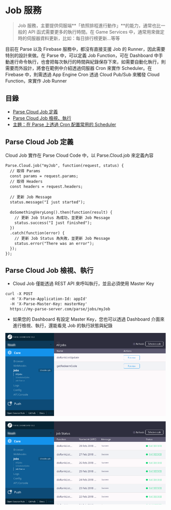 # Job 服務

> Job 服務，主要提供伺服端**「依照排程進行動作」**的能力，通常也比一般的 API 函式需要更多的執行時間。在 Game Services 中，通常用來做定時的伺服器資料更新，比如：每日排行榜更新...等等

目前在 Parse 以及 Firebase 服務中，都沒有直接支援 Job 的 Runner，因此需要特別的設計來做。在 Parse 中，可以定義 Job Function，可在 Dashboard 中手動進行命令執行，也會把每次執行的時間與紀錄保存下來，如需要自動化執行，則需要而外設計，將會在範例中介紹透過伺服器 Cron 來實作 Scheduler。在 Firebase 中，則需透過 App Engine Cron 透過 Cloud Pub/Sub 來觸發 Cloud Function，來實作 Job Runner

## 目錄

* [Parse Cloud Job 定義](./#parse-job)
* [Parse Cloud Job 檢視、執行](./#parse-job-dashboard)
* [主題：在 Parse 上透過 Cron 配置常用的 Scheduler](zai-parse-shang-tou-guo-cron-pei-zhi-chang-yong-de-scheduler.md)

## Parse Cloud Job 定義 <a id="parse-job"></a>

Cloud Job 實作在 Parse Cloud Code 中，以 Parse.Cloud.job 來定義內容

```text
Parse.Cloud.job("myJob", function(request, status) {
  // 取得 Params
  const params = request.params;
  // 取得 Headers
  const headers = request.headers;

  // 更新 Job Message
  status.message("I just started");

  doSomethingVeryLong().then(function(result) {
    // 更新 Job Status 為成功，並更新 Job Message
    status.success("I just finished");
  })
  .catch(function(error) {
    // 更新 Job Status 為失敗，並更新 Job Message
    status.error("There was an error");
  });
});
```

## Parse Cloud Job 檢視、執行 <a id="parse-job-dashboard"></a>

* Cloud Job 僅能透過 REST API 來呼叫執行，並且必須使用 Master Key

```text
curl -X POST 
  -H 'X-Parse-Application-Id: appId' 
  -H 'X-Parse-Master-Key: masterKey' 
  https://my-parse-server.com/parse/jobs/myJob
```

* 如果您的 Dashboard 有設定 Master Key，您也可以透過 Dashboard 介面來進行檢視、執行，還能看見 Job 的執行狀態與紀錄

![](../../.gitbook/assets/parse-job-run-dashboard.png)

![](../../.gitbook/assets/parse-job-run-status.png)


